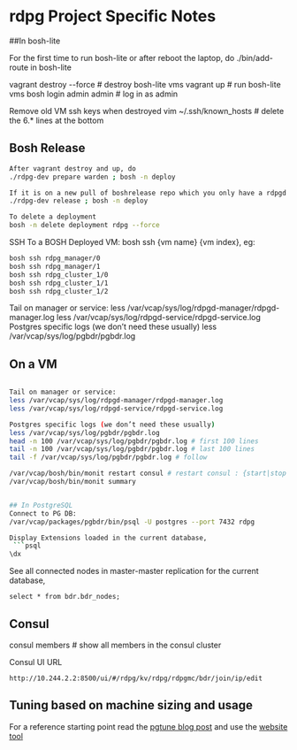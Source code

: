 # rdpg Project Specific Notes

##In bosh-lite 

For the first time to run bosh-lite or after reboot the laptop, do 
./bin/add-route in bosh-lite

vagrant destroy --force # destroy bosh-lite vms
vagrant up # run bosh-lite vms
bosh login admin admin # log in as admin

Remove old VM ssh keys when destroyed
vim ~/.ssh/known_hosts # delete the 6.* lines at the bottom

## Bosh Release
```sh
After vagrant destroy and up, do 
./rdpg-dev prepare warden ; bosh -n deploy

If it is on a new pull of boshrelease repo which you only have a rdpgd code change, do 
./rdpg-dev release ; bosh -n deploy

To delete a deployment
bosh -n delete deployment rdpg --force
```

SSH To a BOSH Deployed VM: bosh ssh {vm name} {vm index}, eg:
```sh
bosh ssh rdpg_manager/0 
bosh ssh rdpg_manager/1 
bosh ssh rdpg_cluster_1/0 
bosh ssh rdpg_cluster_1/1 
bosh ssh rdpg_cluster_1/2 
```
Tail on manager or service:
less /var/vcap/sys/log/rdpgd-manager/rdpgd-manager.log
less /var/vcap/sys/log/rdpgd-service/rdpgd-service.log
Postgres specific logs (we don’t need these usually)
less /var/vcap/sys/log/pgbdr/pgbdr.log

## On a VM

```sh

Tail on manager or service:
less /var/vcap/sys/log/rdpgd-manager/rdpgd-manager.log
less /var/vcap/sys/log/rdpgd-service/rdpgd-service.log

Postgres specific logs (we don’t need these usually)
less /var/vcap/sys/log/pgbdr/pgbdr.log
head -n 100 /var/vcap/sys/log/pgbdr/pgbdr.log # first 100 lines
tail -n 100 /var/vcap/sys/log/pgbdr/pgbdr.log # last 100 lines
tail -f /var/vcap/sys/log/pgbdr/pgbdr.log # follow

/var/vcap/bosh/bin/monit restart consul # restart consul : {start|stop|restart}
/var/vcap/bosh/bin/monit summary


## In PostgreSQL
Connect to PG DB:
/var/vcap/packages/pgbdr/bin/psql -U postgres --port 7432 rdpg

Display Extensions loaded in the current database,
 ```psql
\dx
```
See all connected nodes in master-master replication for the current database,
```psql
select * from bdr.bdr_nodes; 
```

## Consul
consul members # show all members in the consul cluster

Consul UI URL 
```
http://10.244.2.2:8500/ui/#/rdpg/kv/rdpg/rdpgmc/bdr/join/ip/edit
```
## Tuning based on machine sizing and usage

For a reference starting point read the 
[pgtune blog post](http://leopard.in.ua/2014/03/24/pgtune-for-postgresql/) 
and use the [website tool](http://pgtune.leopard.in.ua)


